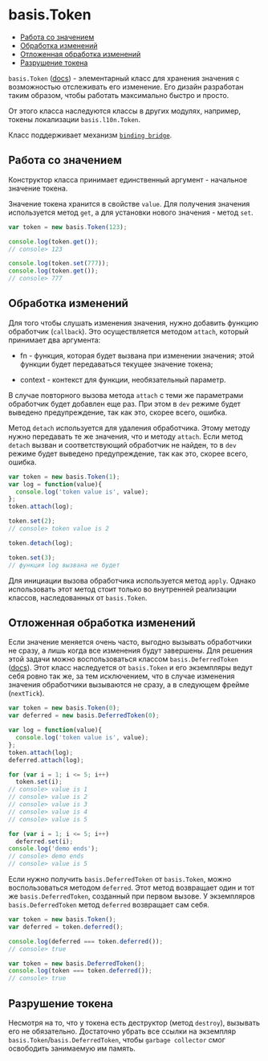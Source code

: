 # basis.Token

<!-- MarkdownTOC -->

- [Работа со значением](#Работа-со-значением)
- [Обработка изменений](#Обработка-изменений)
- [Отложенная обработка изменений](#Отложенная-обработка-изменений)
- [Разрушение токена](#Разрушение-токена)

<!-- /MarkdownTOC -->

`basis.Token` ([docs](http://basisjs.com/docs#basis.Token)) - элементарный класс для хранения значения с возможностью отслеживать его изменение. Его дизайн разработан таким образом, чтобы работать максимально быстро и просто.

От этого класса наследуются классы в других модулях, например, токены локализации `basis.l10n.Token`.

Класс поддерживает механизм [`binding bridge`](bindingbridge.md).

## Работа со значением

Конструктор класса принимает единственный аргумент - начальное значение токена.

Значение токена хранится в свойстве `value`. Для получения значения используется метод `get`, а для установки нового значения - метод `set`.

```js
var token = new basis.Token(123);

console.log(token.get());
// console> 123

console.log(token.set(777));
console.log(token.get());
// console> 777
```

## Обработка изменений

Для того чтобы слушать изменения значения, нужно добавить функцию обработчик (`callback`). Это осуществляется методом `attach`, который принимает два аргумента:

  * fn - функция, которая будет вызвана при изменении значения; этой функции будет передаваться текущее значение токена;

  * context - контекст для функции, необязательный параметр.

В случае повторного вызова метода `attach` с теми же параметрами обработчик будет добавлен еще раз. При этом в `dev` режиме будет выведено предупреждение, так как это, скорее всего, ошибка.

Метод `detach` используется для удаления обработчика. Этому методу нужно передавать те же значения, что и методу `attach`. Если метод `detach` вызван и соответствующий обработчик не найден, то в `dev` режиме будет выведено предупреждение, так как это, скорее всего, ошибка.

```js
var token = new basis.Token(1);
var log = function(value){
  console.log('token value is', value);
};
token.attach(log);

token.set(2);
// сonsole> token value is 2

token.detach(log);

token.set(3);
// функция log вызвана не будет
```

Для инициации вызова обработчика используется метод `apply`. Однако использовать этот метод стоит только во внутренней реализации классов, наследованных от `basis.Token`.

## Отложенная обработка изменений

Если значение меняется очень часто, выгодно вызывать обработчики не сразу, а лишь когда все изменения будут завершены. Для решения этой задачи можно воспользоваться классом `basis.DeferredToken` ([docs](http://basisjs.com/docs#basis.DeferredToken)). Этот класс наследуется от `basis.Token` и его экземпляры ведут себя ровно так же, за тем исключением, что в случае изменения значения обработчики вызываются не сразу, а в следующем фрейме (`nextTick`).

```js
var token = new basis.Token(0);
var deferred = new basis.DeferredToken(0);

var log = function(value){
  console.log('token value is', value);
};
token.attach(log);
deferred.attach(log);

for (var i = 1; i <= 5; i++)
  token.set(i);
// console> value is 1
// console> value is 2
// console> value is 3
// console> value is 4
// console> value is 5

for (var i = 1; i <= 5; i++)
  deferred.set(i);
console.log('demo ends');
// console> demo ends
// console> value is 5
```

Если нужно получить `basis.DeferredToken` от `basis.Token`, можно воспользоваться методом `deferred`. Этот метод возвращает один и тот же `basis.DeferredToken`, созданный при первом вызове. У экземпляров `basis.DeferredToken` метод `deferred` возвращает сам себя.

```js
var token = new basis.Token();
var deferred = token.deferred();

console.log(deferred === token.deferred());
// console> true

var token = new basis.DeferredToken();
console.log(token === token.deferred());
// console> true
```

## Разрушение токена

Несмотря на то, что у токена есть деструктор (метод `destroy`), вызывать его не обязательно. Достаточно убрать все ссылки на экземпляр `basis.Token`/`basis.DeferredToken`, чтобы `garbage collector` смог освободить занимаемую им память.
